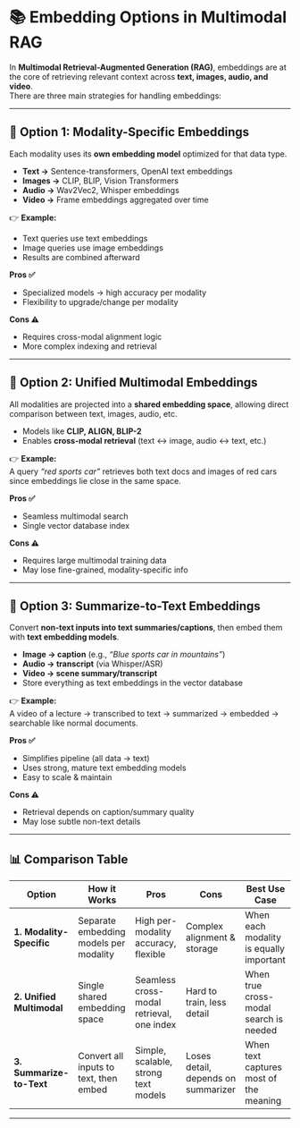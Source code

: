 # 📚 Embedding Options in Multimodal RAG  

In **Multimodal Retrieval-Augmented Generation (RAG)**, embeddings are at the core of retrieving relevant context across **text, images, audio, and video**.  
There are three main strategies for handling embeddings:  

---

## 🔹 Option 1: Modality-Specific Embeddings  
Each modality uses its **own embedding model** optimized for that data type.  

- **Text →** Sentence-transformers, OpenAI text embeddings  
- **Images →** CLIP, BLIP, Vision Transformers  
- **Audio →** Wav2Vec2, Whisper embeddings  
- **Video →** Frame embeddings aggregated over time  

👉 **Example:**  
- Text queries use text embeddings  
- Image queries use image embeddings  
- Results are combined afterward  

**Pros ✅**  
- Specialized models → high accuracy per modality  
- Flexibility to upgrade/change per modality  

**Cons ⚠️**  
- Requires cross-modal alignment logic  
- More complex indexing and retrieval  

---

## 🔹 Option 2: Unified Multimodal Embeddings  
All modalities are projected into a **shared embedding space**, allowing direct comparison between text, images, audio, etc.  

- Models like **CLIP, ALIGN, BLIP-2**  
- Enables **cross-modal retrieval** (text ↔ image, audio ↔ text, etc.)  

👉 **Example:**  
A query *“red sports car”* retrieves both text docs and images of red cars since embeddings lie close in the same space.  

**Pros ✅**  
- Seamless multimodal search  
- Single vector database index  

**Cons ⚠️**  
- Requires large multimodal training data  
- May lose fine-grained, modality-specific info  

---

## 🔹 Option 3: Summarize-to-Text Embeddings  
Convert **non-text inputs into text summaries/captions**, then embed them with **text embedding models**.  

- **Image → caption** (e.g., *“Blue sports car in mountains”*)  
- **Audio → transcript** (via Whisper/ASR)  
- **Video → scene summary/transcript**  
- Store everything as text embeddings in the vector database  

👉 **Example:**  
A video of a lecture → transcribed to text → summarized → embedded → searchable like normal documents.  

**Pros ✅**  
- Simplifies pipeline (all data → text)  
- Uses strong, mature text embedding models  
- Easy to scale & maintain  

**Cons ⚠️**  
- Retrieval depends on caption/summary quality  
- May lose subtle non-text details  

---

## 📊 Comparison Table  

| Option | How it Works | Pros | Cons | Best Use Case |
|--------|--------------|------|------|---------------|
| **1. Modality-Specific** | Separate embedding models per modality | High per-modality accuracy, flexible | Complex alignment & storage | When each modality is equally important |
| **2. Unified Multimodal** | Single shared embedding space | Seamless cross-modal retrieval, one index | Hard to train, less detail | When true cross-modal search is needed |
| **3. Summarize-to-Text** | Convert all inputs to text, then embed | Simple, scalable, strong text models | Loses detail, depends on summarizer | When text captures most of the meaning |

---
